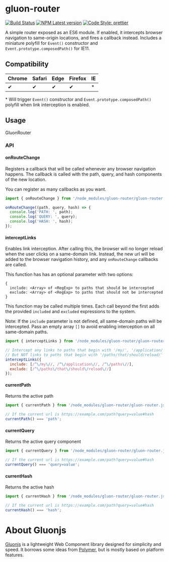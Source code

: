 # gluon-router

[![Build Status](https://api.travis-ci.org/ruphin/gluon-router.svg?branch=master)](https://travis-ci.org/ruphin/gluon-router)
[![NPM Latest version](https://img.shields.io/npm/v/gluon-router.svg)](https://www.npmjs.com/package/gluon-router)
[![Code Style: prettier](https://img.shields.io/badge/code_style-prettier-ff69b4.svg)](https://github.com/prettier/prettier)

A simple router exposed as an ES6 module. If enabled, it intercepts browser navigation to same-origin locations, and fires a callback instead. Includes a miniature polyfill for `Event()` constructor and `Event.prototype.composedPath()` for IE11.

## Compatibility

| Chrome | Safari | Edge | Firefox | IE  |
| ------ | ------ | ---- | ------- | --- |
| ✔      | ✔      | ✔    | ✔       | \*  |

\* Will trigger `Event()` constructor and `Event.prototype.composedPath()` polyfill when link interception is enabled.

## Usage

GluonRouter

### API

#### onRouteChange

Registers a callback that will be called whenever any browser navigation happens.
The callback is called with the path, query, and hash components of the new location.

You can register as many callbacks as you want.

```javascript
import { onRouteChange } from '/node_modules/gluon-router/gluon-router.js';

onRouteChange((path, query, hash) => {
  console.log('PATH: ', path);
  console.log('QUERY: ', query);
  console.log('HASH: ', hash);
});
```

#### interceptLinks

Enables link interception. After calling this, the browser will no longer reload when the user clicks on a same-domain link. Instead, the new url will be added to the browser navigation history, and any `onRouteChange` callbacks are called.

This function has has an optional parameter with two options:

    {
      include: <Array> of <RegExp> to paths that should be intercepted
      exclude: <Array> of <RegExp> to paths that should not be intercepted
    }

This function may be called multiple times. Each call beyond the first adds the provided `included` and `excluded` expressions to the system.

Note: If the `include` parameter is not defined, all same-domain paths will be intercepted. Pass an empty array `[]` to avoid enabling interception on all same-domain paths.

```javascript
import { interceptLinks } from '/node_modules/gluon-router/gluon-router.js';

// Intercept any links to paths that begin with '/my/', '/application/', or '/paths/'
// But NOT links to paths that begin with '/paths/that/should/reload/'
interceptLinks({
  include: [/^\/my\//, /^\/application\//, /^\/paths\//],
  exclude: [/^\/paths\/that\/should\/reload\//]
});
```

#### currentPath

Returns the active path

```javascript
import { currentPath } from '/node_modules/gluon-router/gluon-router.js';

// If the current url is https://example.com/path?query=value#hash
currentPath() === 'path';
```

#### currentQuery

Returns the active query component

```javascript
import { currentQuery } from '/node_modules/gluon-router/gluon-router.js';

// If the current url is https://example.com/path?query=value#hash
currentQuery() === 'query=value';
```

#### currentHash

Returns the active hash

```javascript
import { currentHash } from '/node_modules/gluon-router/gluon-router.js';

// If the current url is https://example.com/path?query=value#hash
currentHash() === 'hash';
```

# About Gluonjs

[Gluonjs](https://gitub.com/ruphin/gluonjs) is a lightweight Web Component library designed for simplicity and speed. It borrows some ideas from [Polymer](https://www.polymer-project.org/), but is mostly based on platform features.
